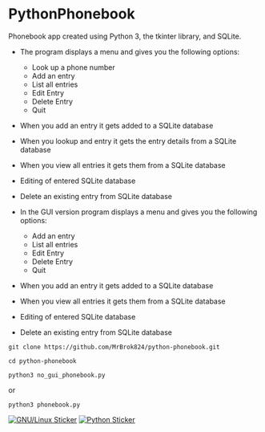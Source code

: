 # PythonPhonebook

Phonebook app created using Python 3, the tkinter library, and SQLite.

- The program displays a menu and gives you the following options:
  
   * Look up a phone number
   * Add an entry
   * List all entries
   * Edit Entry
   * Delete Entry
   * Quit
     
- When you add an entry it gets added to a SQLite database
- When you lookup and entry it gets the entry details from a SQLite database
- When you view all entries it gets them from a SQLite database
- Editing of entered SQLite database
- Delete an existing entry from SQLite database

- In the GUI version program displays a menu and gives you the following options:

  * Add an entry
  * List all entries
  * Edit Entry
  * Delete Entry
  * Quit

- When you add an entry it gets added to a SQLite database   
- When you view all entries it gets them from a SQLite database
- Editing of entered SQLite database
- Delete an existing entry from SQLite database
```  
git clone https://github.com/MrBrok824/python-phonebook.git
```
```
cd python-phonebook
```
```
python3 no_gui_phonebook.py
```
or
```
python3 phonebook.py
```

[![GNU/Linux Sticker](https://files.paluba.info/brok/slike/sticer.jpg)](https://www.gnu.org/gnu/linux-and-gnu.html) [![Python Sticker](https://files.paluba.info/brok/slike/2024-04-20_220913.jpg)](https://www.python.org)
